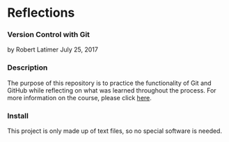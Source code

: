 # Reflections
### Version Control with Git
by Robert Latimer
July 25, 2017

### Description

The purpose of this repository is to practice the functionality of Git and GitHub while reflecting on what was learned throughout the process. For more information on the course, please click [here](https://www.udacity.com/course/how-to-use-git-and-github--ud775).

### Install

This project is only made up of text files, so no special software is needed.